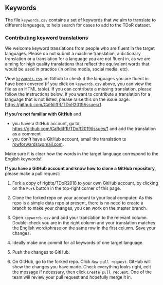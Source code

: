 ## Keywords

The file `keywords.csv` contains a set of keywords that we aim to translate to different languages, to help search for cases to add to the TDoR dataset.

### Contributing keyword translations

We welcome keyword translations from people who are fluent in the target languages. Please do not submit a machine translation, a dictionary translation or a translation for a language you are not fluent in, as we are aiming for high quality translations that reflect the equivalent words that would be used in practice (in online media, social media, etc).

View [`keywords.csv`](https://github.com/rlgbtq/TDoR2019/blob/master/translations/keywords.csv) on Github to check if the languages you are fluent in have been covered (if you click on `keywords.csv` above, you can view the file as an HTML table). If you can contribute a missing translation, please follow the instructions below. If you want to contribute a translation for a language that is not listed, please raise this on the issue page: https://github.com/CaRdiffR/TDoR2019/issues/1.

**If you're not familiar with GitHub** and 

- you have a GitHub account, go to https://github.com/CaRdiffR/TDoR2019/issues/1 and add the translation as a comment
- you don't have a GitHub account, email the translation to rowforwards@gmail.com. 

Make sure it is clear how the words in the target language correspond to the English keywords!

**If you have a GitHub account and know how to clone a GitHub repository**, please make a pull request:

1. Fork a copy of rlgbtq/TDoR2018 to your own GitHub account, by clicking on the `Fork` button in the top-right corner of this page.

2. Clone the forked repo on your account to your local computer. As this repo is a simple data repo at present, 
there is no need to create a branch to make your changes, you can work on the master branch.

3. Open `keywords.csv` and add your translation to the relevant column. Double-check you are in the right column and your translation matches the English word/phrase on the same row in the first column. Save your changes.

4. Ideally make one commit for all keywords of one target language.

5. Push the changes to GitHub.

6. On GitHub, go to the forked repo. Click `New pull request`. GitHub will show the changes you have made. Check everything looks right, edit the message if necessary, then click `Create pull request`. One of the team will review your pull request and hopefully merge it in.






